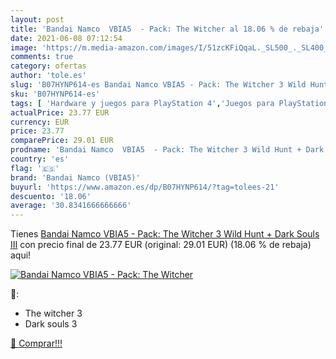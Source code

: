 ```yaml
---
layout: post
title: 'Bandai Namco  VBIA5  - Pack: The Witcher al 18.06 % de rebaja'
date: 2021-06-08 07:12:54
image: 'https://m.media-amazon.com/images/I/51zcKFiQqaL._SL500_._SL400_.jpg'
comments: true
category: ofertas
author: 'tole.es'
slug: 'B07HYNP614-es Bandai Namco VBIA5 - Pack: The Witcher 3 Wild Hunt + Dark...'
sku: 'B07HYNP614-es'
tags: [ 'Hardware y juegos para PlayStation 4','Juegos para PlayStation 4','Videojuegos','bandai','bandai namco (vbia5)', ]
actualPrice: 23.77 EUR
currency: EUR
price: 23.77
comparePrice: 29.01 EUR
prodname: 'Bandai Namco  VBIA5  - Pack: The Witcher 3 Wild Hunt + Dark Souls III'
country: 'es'
flag: '🇪🇸'
brand: 'Bandai Namco (VBIA5)'
buyurl: 'https://www.amazon.es/dp/B07HYNP614/?tag=tolees-21'
descuento: '18.06'
average: '30.8341666666666'
---
```


Tienes [Bandai Namco  VBIA5  - Pack: The Witcher 3 Wild Hunt + Dark Souls III](https://www.amazon.es/dp/B07HYNP614/?tag=tolees-21) con precio final de  23.77 EUR (original: 29.01 EUR) (18.06 %  de rebaja) aqui!

[![Bandai Namco  VBIA5  - Pack: The Witcher](https://m.media-amazon.com/images/I/51zcKFiQqaL._SL500_._SL400_.jpg)](https://www.amazon.es/dp/B07HYNP614/?tag=tolees-21)

🔎:

- The witcher 3
- Dark souls 3

[🛒 Comprar!!!](https://www.amazon.es/dp/B07HYNP614/?tag=tolees-21)
